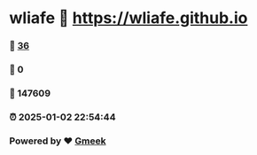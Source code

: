# wliafe :link: https://wliafe.github.io 
### :page_facing_up: [36](https://wliafe.github.io/tag.html) 
### :speech_balloon: 0 
### :hibiscus: 147609 
### :alarm_clock: 2025-01-02 22:54:44 
### Powered by :heart: [Gmeek](https://github.com/Meekdai/Gmeek)
